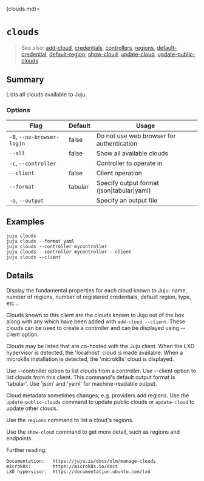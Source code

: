 (clouds.md)=
# `clouds`
> See also: [add-cloud](#add-cloud), [credentials](#credentials), [controllers](#controllers), [regions](#regions), [default-credential](#default-credential), [default-region](#default-region), [show-cloud](#show-cloud), [update-cloud](#update-cloud), [update-public-clouds](#update-public-clouds)

## Summary
Lists all clouds available to Juju.

### Options
| Flag | Default | Usage |
| --- | --- | --- |
| `-B`, `--no-browser-login` | false | Do not use web browser for authentication |
| `--all` | false | Show all available clouds |
| `-c`, `--controller` |  | Controller to operate in |
| `--client` | false | Client operation |
| `--format` | tabular | Specify output format (json&#x7c;tabular&#x7c;yaml) |
| `-o`, `--output` |  | Specify an output file |

## Examples

    juju clouds
    juju clouds --format yaml
    juju clouds --controller mycontroller 
    juju clouds --controller mycontroller --client
    juju clouds --client


## Details
Display the fundamental properties for each cloud known to Juju:
name, number of regions, number of registered credentials, default region, type, etc...

Clouds known to this client are the clouds known to Juju out of the box 
along with any which have been added with `add-cloud --client`. These clouds can be
used to create a controller and can be displayed using --client option.

Clouds may be listed that are co-hosted with the Juju client.  When the LXD hypervisor
is detected, the 'localhost' cloud is made available.  When a microk8s installation is
detected, the 'microk8s' cloud is displayed.

Use --controller option to list clouds from a controller. 
Use --client option to list clouds from this client. 
This command's default output format is 'tabular'. Use 'json' and 'yaml' for
machine-readable output.

Cloud metadata sometimes changes, e.g. providers add regions. Use the `update-public-clouds`
command to update public clouds or `update-cloud` to update other clouds.

Use the `regions` command to list a cloud's regions.

Use the `show-cloud` command to get more detail, such as regions and endpoints.

Further reading:
 
    Documentation:   https://juju.is/docs/olm/manage-clouds
    microk8s:        https://microk8s.io/docs
    LXD hypervisor:  https://documentation.ubuntu.com/lxd